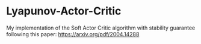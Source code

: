 # Lyapunov-Actor-Critic
My implementation of the Soft Actor Critic algorithm with stability guarantee following this paper: https://arxiv.org/pdf/2004.14288
